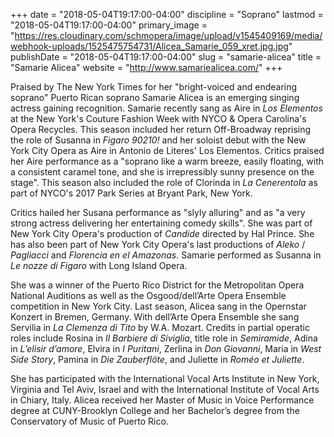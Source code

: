 +++
date = "2018-05-04T19:17:00-04:00"
discipline = "Soprano"
lastmod = "2018-05-04T19:17:00-04:00"
primary_image = "https://res.cloudinary.com/schmopera/image/upload/v1545409169/media/webhook-uploads/1525475754731/Alicea_Samarie_059_xret.jpg.jpg"
publishDate = "2018-05-04T19:17:00-04:00"
slug = "samarie-alicea"
title = "Samarie Alicea"
website = "http://www.samariealicea.com/"
+++

Praised by The New York Times for her "bright-voiced and endearing soprano" Puerto Rican soprano Samarie Alicea is an emerging singing actress gaining recognition.  Samarie recently sang as Aire in *Los Elementos* at the New York's Couture Fashion Week with NYCO & Opera Carolina's Opera Recycles.  This season included her return Off-Broadway reprising the role of Susanna in *Figaro 90210!* and her soloist debut with the New York City Opera as Aire in Antonio de Literes' Los Elementos.  Critics praised her Aire performance as a "soprano like a warm breeze, easily floating, with a consistent caramel tone, and she is irrepressibly sunny presence on the stage".  This season also included the role of Clorinda in *La Cenerentola* as part of NYCO's 2017 Park Series at Bryant Park, New York. 

Critics hailed her Susana performance as "slyly alluring" and as "a very strong actress delivering her entertaining comedy skills".  She was part of New York City Opera's production of *Candide* directed by Hal Prince.  She has also been part of New York City Opera's last productions of *Aleko* / *Pagliacci* and *Florencia en el Amazonas*.  Samarie performed as Susanna in *Le nozze di Figaro* with Long Island Opera. 

She was a winner of the Puerto Rico District for the Metropolitan Opera National Auditions as well as the Osgood/dell’Arte Opera Ensemble competition in New York City.  Last season, Alicea sang in the Opernstar Konzert in Bremen, Germany.  With dell’Arte Opera Ensemble she sang Servilia in *La Clemenza di Tito* by W.A. Mozart.  Credits in partial operatic roles include Rosina in *Il Barbiere di Siviglia*, title role in *Semiramide*, Adina in *L’elisir d’amore*, Elvira in *I Puritani*, Zerlina in *Don Giovanni*, Maria in *West Side Story*, Pamina in *Die Zauberflöte*, and Juliette in *Roméo et Juliette*. 

She has participated with the International Vocal Arts Institute in New York, Virginia and Tel Aviv, Israel and with the International Institute of Vocal Arts in Chiary, Italy.  Alicea received her Master of Music in Voice Performance degree at CUNY-Brooklyn College and her Bachelor’s degree from the Conservatory of Music of Puerto Rico. 
